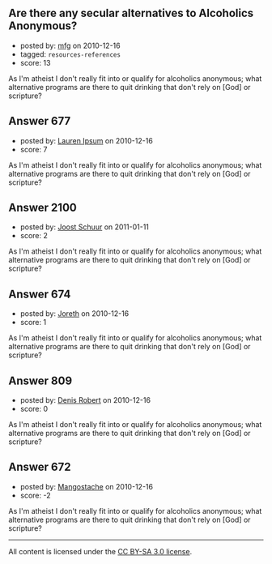 ## Are there any secular alternatives to Alcoholics Anonymous?

- posted by: [mfg](https://stackexchange.com/users/-1/135-mfg) on 2010-12-16
- tagged: `resources-references`
- score: 13

As I'm atheist I don't really fit into or qualify for alcoholics anonymous; what alternative programs are there to quit drinking that don't rely on [God] or scripture?


## Answer 677

- posted by: [Lauren Ipsum](https://stackexchange.com/users/-1/71-lauren-ipsum) on 2010-12-16
- score: 7

As I'm atheist I don't really fit into or qualify for alcoholics anonymous; what alternative programs are there to quit drinking that don't rely on [God] or scripture?


## Answer 2100

- posted by: [Joost Schuur](https://stackexchange.com/users/-1/636-joost-schuur) on 2011-01-11
- score: 2

As I'm atheist I don't really fit into or qualify for alcoholics anonymous; what alternative programs are there to quit drinking that don't rely on [God] or scripture?


## Answer 674

- posted by: [Joreth](https://stackexchange.com/users/-1/114-joreth) on 2010-12-16
- score: 1

As I'm atheist I don't really fit into or qualify for alcoholics anonymous; what alternative programs are there to quit drinking that don't rely on [God] or scripture?


## Answer 809

- posted by: [Denis Robert](https://stackexchange.com/users/-1/122-denis-robert) on 2010-12-16
- score: 0

As I'm atheist I don't really fit into or qualify for alcoholics anonymous; what alternative programs are there to quit drinking that don't rely on [God] or scripture?


## Answer 672

- posted by: [Mangostache](https://stackexchange.com/users/-1/98-mangostache) on 2010-12-16
- score: -2

As I'm atheist I don't really fit into or qualify for alcoholics anonymous; what alternative programs are there to quit drinking that don't rely on [God] or scripture?



---

All content is licensed under the [CC BY-SA 3.0 license](https://creativecommons.org/licenses/by-sa/3.0/).
